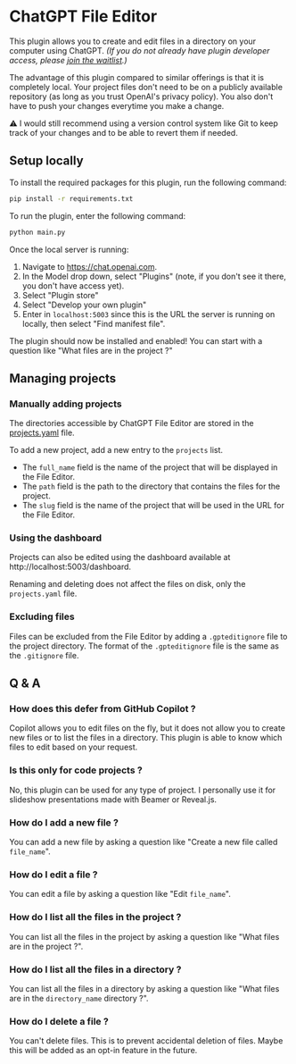 # ChatGPT File Editor

This plugin allows you to create and edit files in a directory on your computer using ChatGPT.
_(If you do not already have plugin developer access, please [join the waitlist](https://openai.com/waitlist/plugins).)_

The advantage of this plugin compared to similar offerings is that it is completely local.
Your project files don't need to be on a publicly available repository (as long as you trust OpenAI's privacy policy).
You also don't have to push your changes everytime you make a change.

⚠️ I would still recommend using a version control system like Git to keep track of your changes and to be able to revert them if needed.

## Setup locally

To install the required packages for this plugin, run the following command:

```bash
pip install -r requirements.txt
```

To run the plugin, enter the following command:

```bash
python main.py
```

Once the local server is running:

1. Navigate to https://chat.openai.com. 
2. In the Model drop down, select "Plugins" (note, if you don't see it there, you don't have access yet).
3. Select "Plugin store"
4. Select "Develop your own plugin"
5. Enter in `localhost:5003` since this is the URL the server is running on locally, then select "Find manifest file".

The plugin should now be installed and enabled! You can start with a question like "What files are in the project ?" 

## Managing projects

### Manually adding projects

The directories accessible by ChatGPT File Editor are stored in the [projects.yaml](projects.yaml) file.

To add a new project, add a new entry to the `projects` list.
- The `full_name` field is the name of the project that will be displayed in the File Editor.
- The `path` field is the path to the directory that contains the files for the project.
- The `slug` field is the name of the project that will be used in the URL for the File Editor.

### Using the dashboard

Projects can also be edited using the dashboard available at http://localhost:5003/dashboard.

Renaming and deleting does not affect the files on disk, only the `projects.yaml` file.

### Excluding files

Files can be excluded from the File Editor by adding a `.gpteditignore` file to the project directory.
The format of the `.gpteditignore` file is the same as the `.gitignore` file.

## Q & A

### How does this defer from GitHub Copilot ?

Copilot allows you to edit files on the fly, but it does not allow you to create new files or to list the files in a directory.
This plugin is able to know which files to edit based on your request.

### Is this only for code projects ?

No, this plugin can be used for any type of project.
I personally use it for slideshow presentations made with Beamer or Reveal.js.

### How do I add a new file ?

You can add a new file by asking a question like "Create a new file called `file_name`".

### How do I edit a file ?

You can edit a file by asking a question like "Edit `file_name`".

### How do I list all the files in the project ?

You can list all the files in the project by asking a question like "What files are in the project ?".

### How do I list all the files in a directory ?

You can list all the files in a directory by asking a question like "What files are in the `directory_name` directory ?".

### How do I delete a file ?

You can't delete files.
This is to prevent accidental deletion of files.
Maybe this will be added as an opt-in feature in the future.
